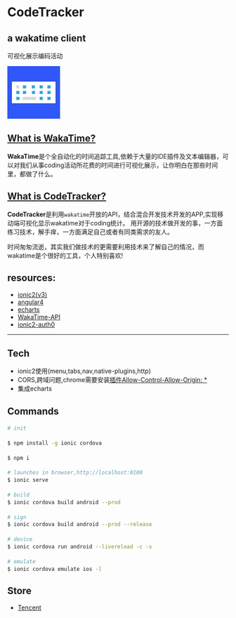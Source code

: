 # CodeTracker

## a wakatime client

可视化展示编码活动

![图标](./resources/ios/icon/icon-40%403x.png)

## [What is WakaTime?](https://wakatime.com/about)

**WakaTime**是个全自动化的时间追踪工具,依赖于大量的IDE插件及文本编辑器，可以对我们从事coding活动所花费的时间进行可视化展示，让你明白在那些时间里，都做了什么。

## [What is CodeTracker?](http://1991421.cn)

**CodeTracker**是利用`wakatime`开放的API，结合混合开发技术开发的APP,实现移动端可视化显示wakatime对于coding统计。
用开源的技术做开发的事，一方面练习技术，解手痒，一方面满足自己或者有同类需求的友人。

时间匆匆流逝，其实我们做技术的更需要利用技术来了解自己的情况，而wakatime是个很好的工具，个人特别喜欢!


## resources:

- [ionic2(v3)](https://github.com/driftyco/ionic)
- [angular4](ttps://angular.io/)
- [echarts](http://echarts.baidu.com/)
- [WakaTime-API](https://wakatime.com/developers)
- [ionic2-auth0](https://auth0.com/docs/quickstart/native/ionic2)


------
## Tech

+ ionic2使用(menu,tabs,nav,native-plugins,http)
+ CORS,跨域问题,chrome需要安装[插件Allow-Control-Allow-Origin: *](https://chrome.google.com/webstore/detail/allow-control-allow-origi/nlfbmbojpeacfghkpbjhddihlkkiljbi)
+ 集成echarts

## Commands

```bash
# init 

$ npm install -g ionic cordova

$ npm i

# launches in browser,http://localhost:8100
$ ionic serve

# build
$ ionic cordova build android --prod 

# sign
$ ionic cordova build android --prod --release

# device
$ ionic cordova run android --livereload -c -s

# emulate
$ ionic cordova emulate ios -l

```
## Store

+ [Tencent](http://a.app.qq.com/o/simple.jsp?pkgname=cn.he.codetracker)
